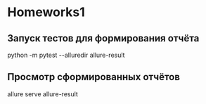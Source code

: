 # Homeworks1

## Запуск тестов для формирования отчёта
python -m pytest --alluredir allure-result
 
## Просмотр сформированных отчётов 
allure serve allure-result
